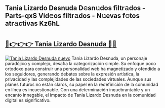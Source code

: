 ## Tania Lizardo Desnuda D𝚎sn𝚞dos filtr𝚊dos - Parts-qxS Vid𝚎os filtr𝚊dos - N𝚞evas f𝚘tos atr𝚊ctivas Kz6hL

# <h2><a href="http://mb2ueg.tromn.icu/?c=Tania+Lizardo+Desnuda">🔗👉👉👉 Tania Lizardo Desnuda 🔗🔗</a></h2>

[![Tania Lizardo Desnuda nuevo](https://i.imgur.com/pEAQMta.gif)](http://mb2ueg.tromn.icu/?c=Tania+Lizardo+Desnuda)
Tania Lizardo Desnuda, un personaje paradójico y complejo, desafía la categorización simple. Su enfoque poco ortodoxo para construir una personalidad web ha magnetizado y ofendido a los seguidores, generando debates sobre la expresión artística, la privacidad y las complejidades de las sociedades virtuales. Aunque sus planes futuros no están claros, su papel en la redefinición de la comunidad en línea es incuestionable. Con una determinación inquebrantable y un encanto innegable, el impacto de Tania Lizardo Desnuda en la comunidad digital es significativo.
